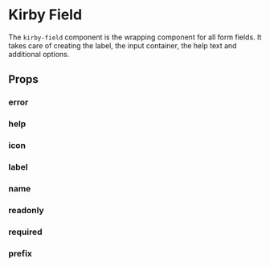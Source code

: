 # Kirby Field

The `kirby-field` component is the wrapping component for all form fields. It takes care of creating the label, the input container, the help text and additional options.

## Props

### error

### help

### icon

### label

### name

### readonly

### required

### prefix
